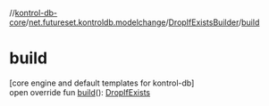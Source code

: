//[kontrol-db-core](../../../index.md)/[net.futureset.kontroldb.modelchange](../index.md)/[DropIfExistsBuilder](index.md)/[build](build.md)

# build

[core engine and default templates for kontrol-db]\
open override fun [build](build.md)(): [DropIfExists](../-drop-if-exists/index.md)
